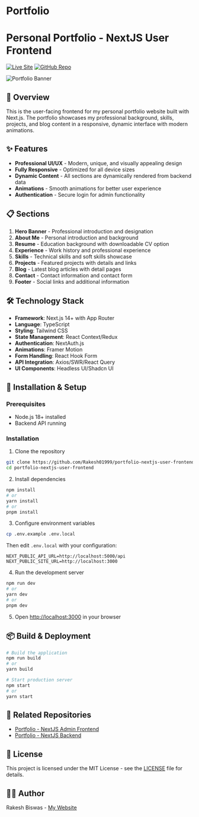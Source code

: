 # Portfolio

# Personal Portfolio - NextJS User Frontend

[![Live Site](https://img.shields.io/badge/Live%20Site-Visit-brightgreen)](https://rakesh-biswas-portfolio-nextjs.vercel.app/)
[![GitHub Repo](https://img.shields.io/badge/GitHub-Repository-blue)](https://github.com/Rakesh01999/portfolio-nextjs-user-frontend)

![Portfolio Banner](https://i.postimg.cc/wBjW6bvF/banner.jpg)

## 📌 Overview

This is the user-facing frontend for my personal portfolio website built with Next.js. The portfolio showcases my professional background, skills, projects, and blog content in a responsive, dynamic interface with modern animations.

## ✨ Features

- **Professional UI/UX** - Modern, unique, and visually appealing design
- **Fully Responsive** - Optimized for all device sizes
- **Dynamic Content** - All sections are dynamically rendered from backend data
- **Animations** - Smooth animations for better user experience
- **Authentication** - Secure login for admin functionality

## 📋 Sections

1. **Hero Banner** - Professional introduction and designation
2. **About Me** - Personal introduction and background
3. **Resume** - Education background with downloadable CV option
4. **Experience** - Work history and professional experience
5. **Skills** - Technical skills and soft skills showcase
6. **Projects** - Featured projects with details and links
7. **Blog** - Latest blog articles with detail pages
8. **Contact** - Contact information and contact form
9. **Footer** - Social links and additional information

## 🛠️ Technology Stack

- **Framework**: Next.js 14+ with App Router
- **Language**: TypeScript
- **Styling**: Tailwind CSS
- **State Management**: React Context/Redux
- **Authentication**: NextAuth.js
- **Animations**: Framer Motion
- **Form Handling**: React Hook Form
- **API Integration**: Axios/SWR/React Query
- **UI Components**: Headless UI/Shadcn UI

## 🚀 Installation & Setup

### Prerequisites
- Node.js 18+ installed
- Backend API running

### Installation

1. Clone the repository
```bash
git clone https://github.com/Rakesh01999/portfolio-nextjs-user-frontend
cd portfolio-nextjs-user-frontend
```

2. Install dependencies
```bash
npm install
# or
yarn install
# or
pnpm install
```

3. Configure environment variables
```bash
cp .env.example .env.local
```
Then edit `.env.local` with your configuration:
```
NEXT_PUBLIC_API_URL=http://localhost:5000/api
NEXT_PUBLIC_SITE_URL=http://localhost:3000
```

4. Run the development server
```bash
npm run dev
# or
yarn dev
# or
pnpm dev
```

5. Open [http://localhost:3000](http://localhost:3000) in your browser

## 📦 Build & Deployment

```bash
# Build the application
npm run build
# or
yarn build

# Start production server
npm start
# or
yarn start
```

## 🔗 Related Repositories

- [Portfolio - NextJS Admin Frontend](https://github.com/Rakesh01999/portfolio-nextjs-admin-frontend)
- [Portfolio - NextJS Backend](https://github.com/Rakesh01999/portfolio-nextjs-backend)

## 📝 License

This project is licensed under the MIT License - see the [LICENSE](LICENSE) file for details.

## 👨‍💻 Author

Rakesh Biswas - [My Website](https://rakesh-biswas-portfolio-nextjs.vercel.app/)